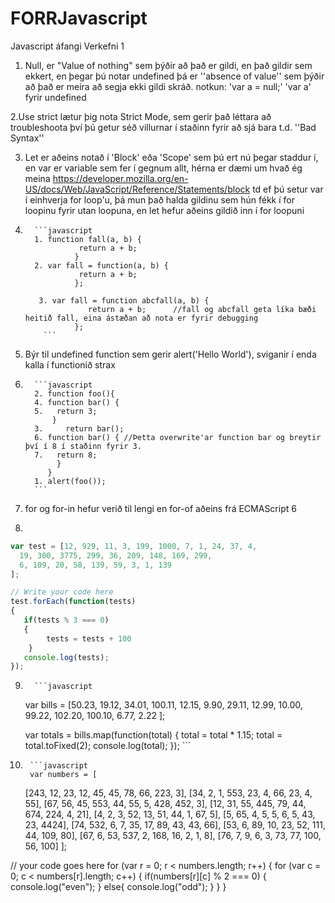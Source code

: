 # FORRJavascript
Javascript áfangi Verkefni 1

1. Null, er "Value of nothing" sem þýðir að það er gildi, en það gildir sem ekkert,
en þegar þú notar undefined þá er ''absence of value'' sem þýðir að það er meira að segja ekki gildi skráð.
notkun: 'var a = null;'
         'var a' fyrir undefined

2.Use strict lætur þig nota Strict Mode, sem gerir það léttara að troubleshoota
því þú getur séð villurnar í staðinn fyrir að sjá bara t.d. ''Bad Syntax''

3. Let er aðeins notað í 'Block' eða 'Scope' sem þú ert nú þegar staddur í,
en var er variable sem fer í gegnum allt,
hérna er dæmi um hvað ég meina https://developer.mozilla.org/en-US/docs/Web/JavaScript/Reference/Statements/block
td ef þú setur var í einhverja for loop'u, þá mun það halda gildinu sem hún fékk í for loopinu fyrir utan loopuna,
en let hefur aðeins gildið inn í for loopuni 

4.       ```javascript
         1. function fall(a, b) {
                   return a + b;
                  }
         2. var fall = function(a, b) {
                   return a + b;
                  };
                  
          3. var fall = function abcfall(a, b) {
                     return a + b;      //fall og abcfall geta líka bæði heitið fall, eina ástæðan að nota er fyrir debugging
                  };
           ```
                  
                  
                  
                 

5. Býr til undefined function sem gerir alert('Hello World'), sviganir í enda kalla í functionið strax

6. 
         ```javascript
         2. function foo(){
         4. function bar() {
         5.   return 3;
             }
         3.     return bar();  
         6. function bar() { //Þetta overwrite'ar function bar og breytir því í 8 í staðinn fyrir 3.
         7.   return 8;
              }     
            }   
         1. alert(foo()); 
         ```
  
7. for og for-in hefur verið til lengi en for-of aðeins frá ECMAScript 6


8.
  ```javascript
  var test = [12, 929, 11, 3, 199, 1000, 7, 1, 24, 37, 4,
    19, 300, 3775, 299, 36, 209, 148, 169, 299,   
    6, 109, 20, 58, 139, 59, 3, 1, 139  
  ];
  
  // Write your code here
  test.forEach(function(tests)
  {
     if(tests % 3 === 0)    
     {
          tests = tests + 100
      }
     console.log(tests);
  });
  ```

9.
         ```javascript
    var bills = [50.23, 19.12, 34.01,
      100.11, 12.15, 9.90, 29.11, 12.99,
        10.00, 99.22, 102.20, 100.10, 6.77, 2.22
    ];

    var totals = bills.map(function(total) {
      total = total * 1.15;
      total = total.toFixed(2);
      console.log(total);
    });
         ```
10.
         ```javascript
         var numbers = [
    [243, 12, 23, 12, 45, 45, 78, 66, 223, 3],
    [34, 2, 1, 553, 23, 4, 66, 23, 4, 55],
    [67, 56, 45, 553, 44, 55, 5, 428, 452, 3],
    [12, 31, 55, 445, 79, 44, 674, 224, 4, 21],
    [4, 2, 3, 52, 13, 51, 44, 1, 67, 5],
    [5, 65, 4, 5, 5, 6, 5, 43, 23, 4424],
    [74, 532, 6, 7, 35, 17, 89, 43, 43, 66],
    [53, 6, 89, 10, 23, 52, 111, 44, 109, 80],
    [67, 6, 53, 537, 2, 168, 16, 2, 1, 8],
    [76, 7, 9, 6, 3, 73, 77, 100, 56, 100]
];

// your code goes here
for (var r = 0; r < numbers.length; r++) {
  for (var c = 0; c < numbers[r].length; c++) {
      if(numbers[r][c] % 2 === 0)
      {
        console.log("even");
      }
      else{
       console.log("odd");
      }
      }
  }
```
   
